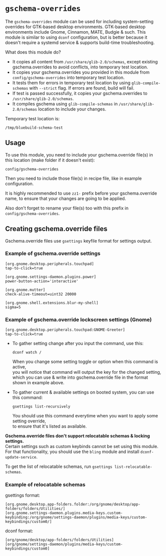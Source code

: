 # `gschema-overrides`

The `gschema-overrides` module can be used for including system-setting overrides for GTK-based desktop environments.
GTK-based desktop environments include Gnome, Cinnamon, MATE, Budgie & such.
This module is similar to using `dconf` configuration, but is better because it doesn't require a systemd service & supports build-time troubleshooting.

What does this module do?

- It copies all content from `/usr/share/glib-2.0/schemas`, except existing gschema.overrides to avoid conflicts, into temporary test location.
- It copies your gschema.overrides you provided in this module from `config/gschema-overrides` into temporary test location.
- It tests them for errors in temporary test location by using `glib-compile-schemas` with `--strict` flag. If errors are found, build will fail.
- If test is passed successfully, it copies your gschema.overrides to `/usr/share/glib-2.0/schemas`.
- It compiles gschema using `glib-compile-schemas` in `/usr/share/glib-2.0/schemas` location to include your changes.

Temporary test location is:

`/tmp/bluebuild-schema-test`

## Usage

To use this module, you need to include your gschema.override file(s) in this location (make folder if it doesn't exist):

`config/gschema-overrides`

Then you need to include those file(s) in recipe file, like in example configuration.

It is highly recommended to use `zz1-` prefix before your gschema.override name, to ensure that your changes are going to be applied.

Also don't forget to rename your file(s) too with this prefix in `config/gschema-overrides`.

## Creating gschema.override files

Gschema.override files use `gsettings` keyfile format for settings output.

### Example of gschema.override settings
```
[org.gnome.desktop.peripherals.touchpad]
tap-to-click=true

[org.gnome.settings-daemon.plugins.power]
power-button-action='interactive'

[org.gnome.mutter]
check-alive-timeout=uint32 20000

[org.gnome.shell.extensions.blur-my-shell]
sigma=5
```

### Example of gschema.override lockscreen settings (Gnome)
```
[org.gnome.desktop.peripherals.touchpad:GNOME-Greeter]
tap-to-click=true
```

- To gather setting change after you input the command, use this:

  `dconf watch /`

  When you change some setting toggle or option when this command is active,   
  you will notice that command will output the key for the changed setting,   
  which you can use & write into gschema.override file in the format shown in example above.

- To gather current & available settings on booted system, you can use this command:
  
  `gsettings list-recursively`
  
  You should use this command everytime when you want to apply some setting override,   
  to ensure that it's listed as available.

**Gschema.override files don't support relocatable schemas & locking settings.**   
Certain settings such as custom keybinds cannot be set using this module. For that functionality, you should use the `bling` module and install `dconf-update-service`.

To get the list of relocatable schemas, run `gsettings list-relocatable-schemas`.

### Example of relocatable schemas
gsettings format:
```
[org.gnome.desktop.app-folders.folder:/org/gnome/desktop/app-folders/folders/Utilities/]
[org.gnome.settings-daemon.plugins.media-keys.custom-keybinding:/org/gnome/settings-daemon/plugins/media-keys/custom-keybindings/custom0/]
```
dconf format:
```
[org/gnome/desktop/app-folders/folders/Utilities]
[org/gnome/settings-daemon/plugins/media-keys/custom-keybindings/custom0]
```
